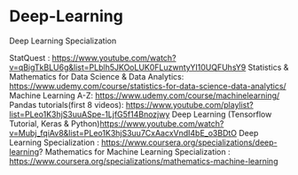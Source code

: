 # Deep-Learning
Deep Learning Specialization

StatQuest : https://www.youtube.com/watch?v=qBigTkBLU6g&list=PLblh5JKOoLUK0FLuzwntyYI10UQFUhsY9
Statistics & Mathematics for Data Science & Data Analytics: https://www.udemy.com/course/statistics-for-data-science-data-analytics/
Machine Learning A-Z: https://www.udemy.com/course/machinelearning/
Pandas tutorials(first 8 videos): https://www.youtube.com/playlist?list=PLeo1K3hjS3uuASpe-1LjfG5f14Bnozjwy
Deep Learning (Tensorflow Tutorial, Keras & Python)https://www.youtube.com/watch?v=Mubj_fqiAv8&list=PLeo1K3hjS3uu7CxAacxVndI4bE_o3BDtO
Deep Learning Specialization : https://www.coursera.org/specializations/deep-learning?
Mathematics for Machine Learning Specialization : https://www.coursera.org/specializations/mathematics-machine-learning